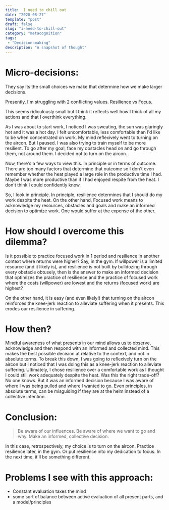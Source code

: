 ```yaml
---
title:  I need to chill out
date: "2020-08-27"
template: "post"
draft: false
slug: "i-need-to-chill-out"
category: "metacognition"
tags: 
 - "Decision-making"
description: "A snapshot of thought"
---
```



# Micro-decisions:

They say its the small choices we make that determine how we make larger decisions.

Presently, I'm struggling with 2 conflicting values. Resilience vs Focus.

This seems ridiculously small but I think it reflects well how I think of all my actions and that I overthink everything.

As I was about to start work, I noticed I was sweating, the sun was glaringly hot and it was a hot day. I felt uncomfortable, less comfortable than I'd like to be when concentrated on work. My mind reflexively went to turning on the aircon.
But I paused. I was also trying to train myself to be more resilient. To go after my goal, face my obstacles head on and go through them, not around them.
I decided not to turn on the aircon.

Now, there's a few ways to view this. In principle or in terms of outcome. There are too many factors that determine that outcome so I don't even remember whether the heat played a large role in the productive time I had. Maybe I was more productive than if I had enjoyed respite from the heat. I don't think I could confidently know.

So, I look in principle. In principle, resilience determines that I should do my work despite the heat. On the other hand, Focused work means to acknowledge my resources, obstacles and goals and make an informed decision to optimize work. One would suffer at the expense of the other.

# How should I overcome this dilemma?
Is it possible to practice focused work in 1 period and resilience in another context where returns were higher? Say, in the gym.
If willpower is a limited resource (and it likely is), and resilience is not built by bulldozing through every obstacle obtusely, then is the answer to make an informed decision that optimizes the practice of resilience and the practice of focused work where the costs (willpower) are lowest and the returns (focused work) are highest?

On the other hand, it is easy (and even likely!) that turning on the aircon reinforces the knee-jerk reaction to alleviate suffering when it presents. This erodes our resilience in suffering.

# How then?
Mindful awareness of what presents in our mind allows us to observe, acknowledge and then respond with an informed and collected mind. This makes the best possible decision at relative to the context, and not in absolute terms.
To break this down, I was going to reflexively turn on the aircon but I noticed that I was doing this as a knee-jerk reaction to alleviate suffering. Ultimately, I chose resilience over a comfortable work as I thought I could still work adequately despite the heat. Was this the right trade-off? No one knows. But it was an informed decision because I was aware of where I was being pulled and where I wanted to go. Even principles, in absolute terms, can be misguiding if they are at the helm instead of a collective intention.

# Conclusion:

>Be aware of our influences. Be aware of where we want to go and why. Make an informed, collective decision. 

In this case, retrospectively, my choice is to turn on the aircon. Practice resilience later, in the gym. Or put resilience into my dedication to focus.
In the next time, it'll be something different.

# Problems I see with this approach:

- Constant evaluation taxes the mind
- some sort of balance between active evaluation of all present parts, and a model/principles